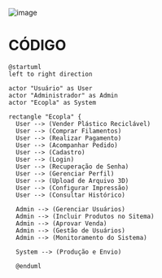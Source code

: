 ![image](https://github.com/user-attachments/assets/c82075d2-aa9e-4e32-94b9-23746edd49d2)

# CÓDIGO  
    @startuml
    left to right direction

    actor "Usuário" as User
    actor "Administrador" as Admin
    actor "Ecopla" as System

    rectangle "Ecopla" {
      User --> (Vender Plástico Reciclável)
      User --> (Comprar Filamentos)
      User --> (Realizar Pagamento)
      User --> (Acompanhar Pedido)
      User --> (Cadastro)
      User --> (Login)
      User --> (Recuperação de Senha)
      User --> (Gerenciar Perfil)
      User --> (Upload de Arquivo 3D)
      User --> (Configurar Impressão)
      User --> (Consultar Histórico)

      Admin --> (Gerenciar Usuários)
      Admin --> (Incluir Produtos no Sitema)
      Admin --> (Aprovar Venda)
      Admin --> (Gestão de Usuários)
      Admin --> (Monitoramento do Sistema)

      System --> (Produção e Envio)

      @enduml
